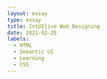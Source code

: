 ```yaml
---
layout: essay
type: essay
title: IntUItive Web Designing
date: 2021-02-25
labels:
  - HTML
  - Semantic UI
  - Learning
  - CSS
---
```

